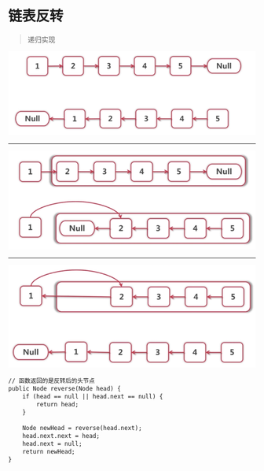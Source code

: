 # 链表反转
> 递归实现

![avatar](img/linkedlist_reverse_1.png)
***
![avatar](img/linkedlist_reverse_2.png)
***  
![avatar](img/linkedlist_reverse_3.png) 
```
// 函数返回的是反转后的头节点
public Node reverse(Node head) {
    if (head == null || head.next == null) {
        return head;
    }
    
    Node newHead = reverse(head.next);
    head.next.next = head;
    head.next = null;
    return newHead;
}
```